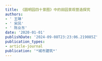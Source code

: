 ```yaml
---
title: 《圆明园四十景图》中的田园景观营造探究
authors:
- ' 王琳'
- ' 宋凤'
- ' 陈业东'
date: '2020-01-01'
publishDate: '2024-09-08T23:23:06.219085Z'
publication_types:
- article-journal
publication: '*城市建筑*'
---
```

